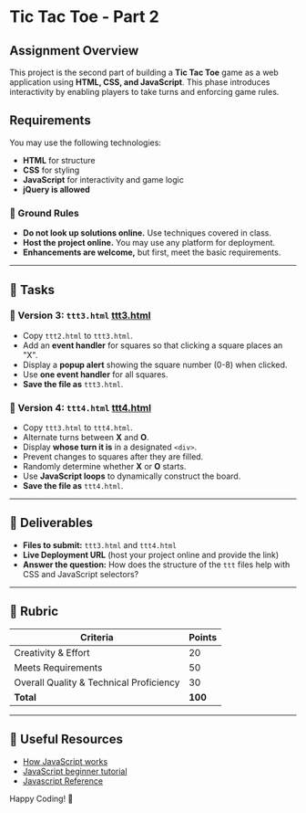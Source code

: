 # Tic Tac Toe - Part 2

## Assignment Overview
This project is the second part of building a **Tic Tac Toe** game as a web application using **HTML, CSS, and JavaScript**. This phase introduces interactivity by enabling players to take turns and enforcing game rules.

## Requirements
You may use the following technologies:
- **HTML** for structure
- **CSS** for styling
- **JavaScript** for interactivity and game logic
- **jQuery is allowed**

### 🚨 Ground Rules
- **Do not look up solutions online.** Use techniques covered in class.
- **Host the project online.** You may use any platform for deployment.
- **Enhancements are welcome,** but first, meet the basic requirements.

---

## 📌 Tasks
### 🔹 Version 3: `ttt3.html` [ttt3.html](https://dgmd-e-28.github.io/assignment-3/ttt3.html)
- Copy `ttt2.html` to `ttt3.html`.
- Add an **event handler** for squares so that clicking a square places an "X".
- Display a **popup alert** showing the square number (0-8) when clicked.
- Use **one event handler** for all squares.
- **Save the file as** `ttt3.html`.

### 🔹 Version 4: `ttt4.html` [ttt4.html](https://dgmd-e-28.github.io/assignment-3/ttt4.html)
- Copy `ttt3.html` to `ttt4.html`.
- Alternate turns between **X** and **O**.
- Display **whose turn it is** in a designated `<div>`.
- Prevent changes to squares after they are filled.
- Randomly determine whether **X** or **O** starts.
- Use **JavaScript loops** to dynamically construct the board.
- **Save the file as** `ttt4.html`.

---

## 🚀 Deliverables
- **Files to submit:** `ttt3.html` and `ttt4.html`
- **Live Deployment URL** (host your project online and provide the link)
- **Answer the question:** How does the structure of the `ttt` files help with CSS and JavaScript selectors?

---

## 📌 Rubric
| Criteria | Points |
|----------|--------|
| Creativity & Effort | 20 |
| Meets Requirements | 50 |
| Overall Quality & Technical Proficiency | 30 |
| **Total** | **100** |

---

## 🔗 Useful Resources
- [How JavaScript works](https://computer.howstuffworks.com/javascript.htm)
- [JavaScript beginner tutorial](https://htmldog.com/guides/javascript/beginner/)
- [Javascript Reference](https://developer.mozilla.org/en-US/docs/Web/JavaScript)

Happy Coding! 🎉
